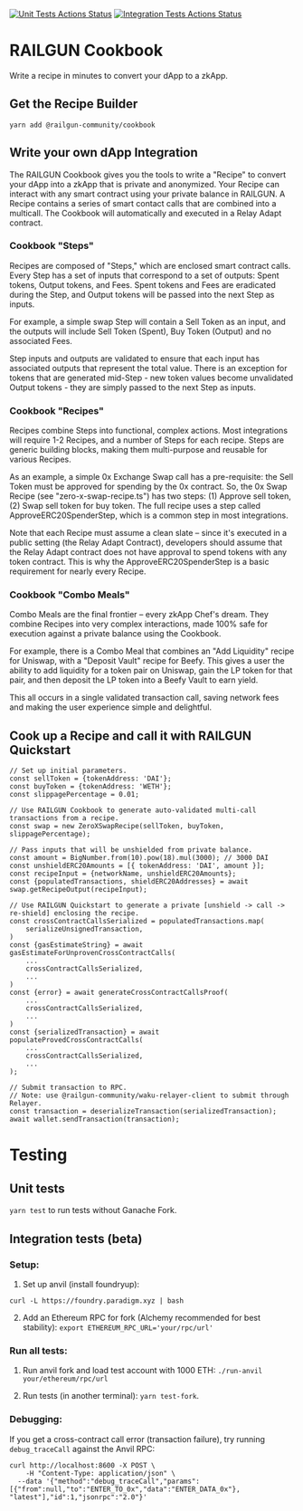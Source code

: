 [![Unit Tests Actions Status](https://github.com/Railgun-Community/cookbook/actions/workflows/unit-tests.yml/badge.svg?branch=main)](https://github.com/Railgun-Community/cookbook/actions)
[![Integration Tests Actions Status](https://github.com/Railgun-Community/cookbook/actions/workflows/integration-tests.yml/badge.svg?branch=main)](https://github.com/Railgun-Community/cookbook/actions)

# RAILGUN Cookbook

Write a recipe in minutes to convert your dApp to a zkApp.

## Get the Recipe Builder

`yarn add @railgun-community/cookbook`

## Write your own dApp Integration

The RAILGUN Cookbook gives you the tools to write a "Recipe" to convert your dApp into a zkApp that is private and anonymized. Your Recipe can interact with any smart contract using your private balance in RAILGUN. A Recipe contains a series of smart contact calls that are combined into a multicall. The Cookbook will automatically and executed in a Relay Adapt contract.

### Cookbook "Steps"

Recipes are composed of "Steps," which are enclosed smart contract calls. Every Step has a set of inputs that correspond to a set of outputs: Spent tokens, Output tokens, and Fees. Spent tokens and Fees are eradicated during the Step, and Output tokens will be passed into the next Step as inputs.

For example, a simple swap Step will contain a Sell Token as an input, and the outputs will include Sell Token (Spent), Buy Token (Output) and no associated Fees.

Step inputs and outputs are validated to ensure that each input has associated outputs that represent the total value. There is an exception for tokens that are generated mid-Step - new token values become unvalidated Output tokens - they are simply passed to the next Step as inputs.

### Cookbook "Recipes"

Recipes combine Steps into functional, complex actions. Most integrations will require 1-2 Recipes, and a number of Steps for each recipe. Steps are generic building blocks, making them multi-purpose and reusable for various Recipes.

As an example, a simple 0x Exchange Swap call has a pre-requisite: the Sell Token must be approved for spending by the 0x contract. So, the 0x Swap Recipe (see "zero-x-swap-recipe.ts") has two steps: (1) Approve sell token, (2) Swap sell token for buy token. The full recipe uses a step called ApproveERC20SpenderStep, which is a common step in most integrations.

Note that each Recipe must assume a clean slate – since it's executed in a public setting (the Relay Adapt Contract), developers should assume that the Relay Adapt contract does not have approval to spend tokens with any token contract. This is why the ApproveERC20SpenderStep is a basic requirement for nearly every Recipe.

### Cookbook "Combo Meals"

Combo Meals are the final frontier – every zkApp Chef's dream. They combine Recipes into very complex interactions, made 100% safe for execution against a private balance using the Cookbook.

For example, there is a Combo Meal that combines an "Add Liquidity" recipe for Uniswap, with a "Deposit Vault" recipe for Beefy. This gives a user the ability to add liquidity for a token pair on Uniswap, gain the LP token for that pair, and then deposit the LP token into a Beefy Vault to earn yield.

This all occurs in a single validated transaction call, saving network fees and making the user experience simple and delightful.

## Cook up a Recipe and call it with RAILGUN Quickstart

```
// Set up initial parameters.
const sellToken = {tokenAddress: 'DAI'};
const buyToken = {tokenAddress: 'WETH'};
const slippagePercentage = 0.01;

// Use RAILGUN Cookbook to generate auto-validated multi-call transactions from a recipe.
const swap = new ZeroXSwapRecipe(sellToken, buyToken, slippagePercentage);

// Pass inputs that will be unshielded from private balance.
const amount = BigNumber.from(10).pow(18).mul(3000); // 3000 DAI
const unshieldERC20Amounts = [{ tokenAddress: 'DAI', amount }];
const recipeInput = {networkName, unshieldERC20Amounts};
const {populatedTransactions, shieldERC20Addresses} = await swap.getRecipeOutput(recipeInput);

// Use RAILGUN Quickstart to generate a private [unshield -> call -> re-shield] enclosing the recipe.
const crossContractCallsSerialized = populatedTransactions.map(
    serializeUnsignedTransaction,
)
const {gasEstimateString} = await gasEstimateForUnprovenCrossContractCalls(
    ...
    crossContractCallsSerialized,
    ...
)
const {error} = await generateCrossContractCallsProof(
    ...
    crossContractCallsSerialized,
    ...
)
const {serializedTransaction} = await populateProvedCrossContractCalls(
    ...
    crossContractCallsSerialized,
    ...
);

// Submit transaction to RPC.
// Note: use @railgun-community/waku-relayer-client to submit through Relayer.
const transaction = deserializeTransaction(serializedTransaction);
await wallet.sendTransaction(transaction);
```

# Testing

## Unit tests

`yarn test` to run tests without Ganache Fork.

## Integration tests (beta)

### Setup:

1. Set up anvil (install foundryup):

`curl -L https://foundry.paradigm.xyz | bash`

2. Add an Ethereum RPC for fork (Alchemy recommended for best stability): `export ETHEREUM_RPC_URL='your/rpc/url'`

### Run all tests:

1. Run anvil fork and load test account with 1000 ETH: `./run-anvil your/ethereum/rpc/url`

2. Run tests (in another terminal): `yarn test-fork`.

### Debugging:

If you get a cross-contract call error (transaction failure), try running `debug_traceCall` against the Anvil RPC:

```
curl http://localhost:8600 -X POST \
    -H "Content-Type: application/json" \
  --data '{"method":"debug_traceCall","params":[{"from":null,"to":"ENTER_TO_0x","data":"ENTER_DATA_0x"}, "latest"],"id":1,"jsonrpc":"2.0"}'
```
